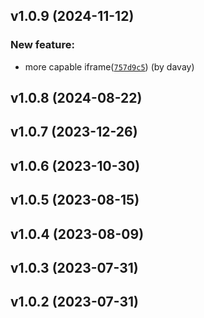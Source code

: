 ## v1.0.9 (2024-11-12)

### New feature:

- more capable iframe([`757d9c5`](https://github.com/chromatone/web-synths/commit/757d9c5f97f5293f823649d26c3c5e0622160198)) (by davay)

## v1.0.8 (2024-08-22)

## v1.0.7 (2023-12-26)

## v1.0.6 (2023-10-30)

## v1.0.5 (2023-08-15)

## v1.0.4 (2023-08-09)

## v1.0.3 (2023-07-31)

## v1.0.2 (2023-07-31)